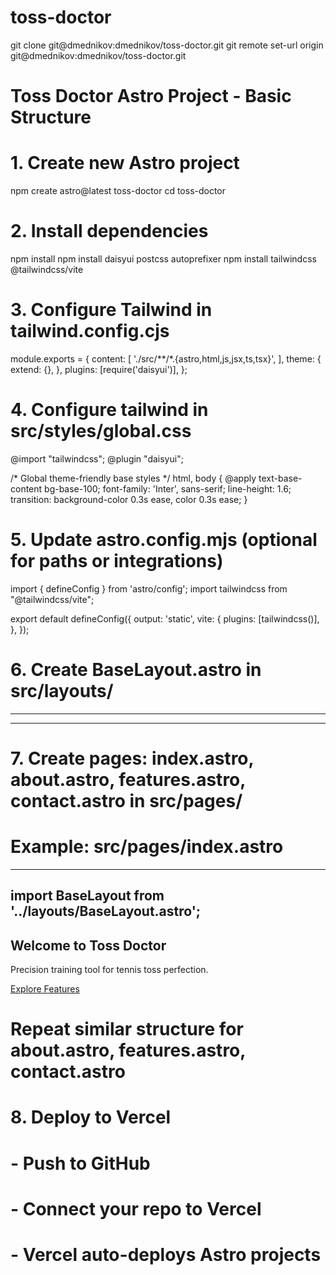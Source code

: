 # toss-doctor

git clone git@dmednikov:dmednikov/toss-doctor.git
git remote set-url origin git@dmednikov:dmednikov/toss-doctor.git

# Toss Doctor Astro Project - Basic Structure

# 1. Create new Astro project
npm create astro@latest toss-doctor
cd toss-doctor

# 2. Install dependencies
npm install
npm install daisyui postcss autoprefixer
npm install tailwindcss @tailwindcss/vite

# 3. Configure Tailwind in tailwind.config.cjs
module.exports = {
  content: [
    './src/**/*.{astro,html,js,jsx,ts,tsx}',
  ],
  theme: {
    extend: {},
  },
  plugins: [require('daisyui')],
};

# 4. Configure tailwind in src/styles/global.css
@import "tailwindcss";
@plugin "daisyui";

/* Global theme-friendly base styles */
html, body {
  @apply text-base-content bg-base-100;
  font-family: 'Inter', sans-serif;
  line-height: 1.6;
  transition: background-color 0.3s ease, color 0.3s ease;
}

# 5. Update astro.config.mjs (optional for paths or integrations)
import { defineConfig } from 'astro/config';
import tailwindcss from "@tailwindcss/vite";

export default defineConfig({
  output: 'static',
  vite: {
    plugins: [tailwindcss()],
  },
});

# 6. Create BaseLayout.astro in src/layouts/

---
---
<html>
  <head>
    <meta charset="UTF-8">
    <meta name="viewport" content="width=device-width, initial-scale=1.0">
    <title>Toss Doctor</title>
  </head>
  <body class="bg-base-100 text-base-content">
    <slot />
  </body>
</html>

# 7. Create pages: index.astro, about.astro, features.astro, contact.astro in src/pages/

# Example: src/pages/index.astro
---
import BaseLayout from '../layouts/BaseLayout.astro';
---
<BaseLayout>
  <section class="hero min-h-screen bg-base-200">
    <div class="hero-content text-center">
      <div class="max-w-md">
        <h1 class="text-5xl font-bold">Welcome to Toss Doctor</h1>
        <p class="py-6">Precision training tool for tennis toss perfection.</p>
        <a href="/features" class="btn btn-primary">Explore Features</a>
      </div>
    </div>
  </section>
</BaseLayout>

# Repeat similar structure for about.astro, features.astro, contact.astro

# 8. Deploy to Vercel
# - Push to GitHub
# - Connect your repo to Vercel
# - Vercel auto-deploys Astro projects
